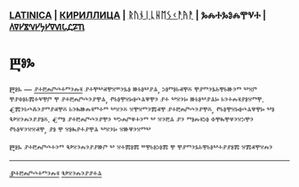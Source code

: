### [LATINICA](../Latn/Bog.md) | [КИРИЛЛИЦА](../Cyrl/Бог.md) | [ᚱᚢᚾᛁᚳᚺᛖᛊᚲᚨᚤᚨ](../Runr/ᛒᛟᚷ.md) | ⰃⰎⰀⰃⰑⰎⰉⰜⰀ | [𐍓𐍠𐍔𐍮𐍝𐍔𐍟𐍔𐍠𐍜𐍡𐍚𐍐𐍴](../Perm/𐍑𐍞𐍒.md)

#  Ⰱⱁⰳ

Ⰱⱁⰳ — [ⱀⰰⰱⰾⱓⰴⰰⱅⰵⰾⱐ](Ⱀⰰⰱⰾⱓⰴⰰⱅⰵⰾⱐ.md) ⱀⰰⰹⰲⱏⰹⱄⱎⰵⰳⱁ ⱆⱃⱁⰲⱀⱑ, ⰽⱁⱅⱁⱃⱏⰹⰻ ⰹⱀⱅⰵⰳⱃⰹⱃⱆⰵⱅ ⰲⱄⱓ ⰹⱀⱇⱁⱃⰿⰰⱌⰹⱓ ⰹ ⱀⰰⰱⰾⱓⰴⰵⱀⰹⱑ, ⱂⱃⱁⰹⱄⱈⱁⰴⱑⱋⰹⰵ ⱀⰰ ⰲⱄⰵⱈ ⱆⱃⱁⰲⱀⱑⱈ ⱃⰵⰰⰾⱐⱀⱁⱄⱅⰹ. Ⱔⰿⰵⱃⰴⰶⰵⱀⱅⱀⱏⰹⰻ ⱃⰵⰸⱆⰾⱐⱅⰰⱅ ⰲⱄⰵⰻ ⱄⰹⱄⱅⰵⰿⱏⰹ ⱀⰰⰱⰾⱓⰴⰵⱀⰹⰻ, ⱂⱃⱁⰹⱄⱈⱁⰴⱑⱋⰹⱈ ⰲⱁ Ⰲⱄⰵⰾⰵⱀⱀⱁⰻ. Ⱔⱅⱁ ⱀⰰⰱⰾⱓⰴⰵⱀⰹⰵ ⰲⰽⰾⱓⱍⰰⰵⱅ ⰲ ⱄⰵⰱⱑ ⱀⰵ ⱅⱁⰾⱐⰽⱁ ⱇⰹⰸⰹⱍⰵⱄⰽⰹⰵ ⱂⱃⱁⱌⰵⱄⱄⱏⰹ, ⱀⱁ ⰹ ⱄⱁⰸⱀⰰⱀⰹⱑ ⰲⱄⰵⱈ ⱄⱆⱋⰵⱄⱅⰲ

Ⰱⱁⰳ ⱀⰰⰱⰾⱓⰴⰰⰵⱅ Ⰲⱄⰵⰾⰵⱀⱀⱆⱓ ⰲ ⱄⰰⰿⱁⰿ ⱎⰹⱃⱁⰽⱁⰿ ⰹ ⰹⱀⱅⰵⰳⱃⰹⱃⱁⰲⰰⱀⱀⱁⰿ ⱄⰿⱏⰹⱄⰾⰵ

___
[Ⱀⰰⰱⰾⱓⰴⰰⱅⰵⰾⱐ](Ⱀⰰⰱⰾⱓⰴⰰⱅⰵⰾⱐ.md)
[Ⰲⱄⰵⰾⰵⱀⱀⰰⱑ](Ⰲⱄⰵⰾⰵⱀⱀⰰⱑ.md)
